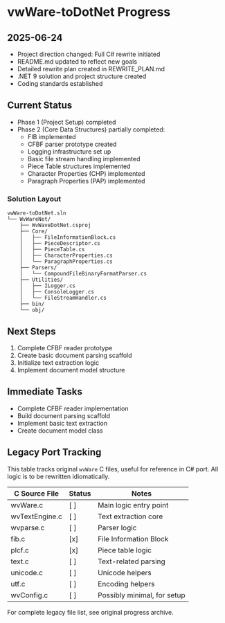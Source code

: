# vwWare-toDotNet Progress

## 2025-06-24

- Project direction changed: Full C# rewrite initiated
- README.md updated to reflect new goals
- Detailed rewrite plan created in REWRITE\_PLAN.md
- .NET 9 solution and project structure created
- Coding standards established

## Current Status

- Phase 1 (Project Setup) completed
- Phase 2 (Core Data Structures) partially completed:
  - FIB implemented
  - CFBF parser prototype created
  - Logging infrastructure set up
  - Basic file stream handling implemented
  - Piece Table structures implemented
  - Character Properties (CHP) implemented
  - Paragraph Properties (PAP) implemented

### Solution Layout

```
vwWare-toDotNet.sln
└── WvWareNet/
    ├── WvWaveDotNet.csproj
    ├── Core/
    │   ├── FileInformationBlock.cs
    │   ├── PieceDescriptor.cs
    │   ├── PieceTable.cs
    │   ├── CharacterProperties.cs
    │   └── ParagraphProperties.cs
    ├── Parsers/
    │   └── CompoundFileBinaryFormatParser.cs
    ├── Utilities/
    │   ├── ILogger.cs
    │   ├── ConsoleLogger.cs
    │   └── FileStreamHandler.cs
    ├── bin/
    └── obj/
```

## Next Steps

1. Complete CFBF reader prototype
2. Create basic document parsing scaffold
3. Initialize text extraction logic
4. Implement document model structure

## Immediate Tasks

- Complete CFBF reader implementation
- Build document parsing scaffold
- Implement basic text extraction
- Create document model class
## Legacy Port Tracking

This table tracks original `wvWare` C files, useful for reference in C# port. All logic is to be rewritten idiomatically.

| C Source File  | Status | Notes                       |
| -------------- | ------ | --------------------------- |
| wvWare.c       | [ ]    | Main logic entry point      |
| wvTextEngine.c | [ ]    | Text extraction core        |
| wvparse.c      | [ ]    | Parser logic                |
| fib.c          | [x]    | File Information Block      |
| plcf.c         | [x]    | Piece table logic           |
| text.c         | [ ]    | Text-related parsing        |
| unicode.c      | [ ]    | Unicode helpers             |
| utf.c          | [ ]    | Encoding helpers            |
| wvConfig.c     | [ ]    | Possibly minimal, for setup |

For complete legacy file list, see original progress archive.
